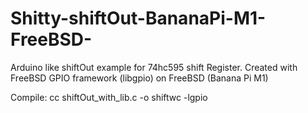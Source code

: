 # Shitty-shiftOut-BananaPi-M1-FreeBSD-

Arduino like shiftOut example for 74hc595 shift Register.
Created with FreeBSD GPIO framework (libgpio) on FreeBSD (Banana Pi M1)

Compile:
cc shiftOut_with_lib.c -o shiftwc -lgpio
